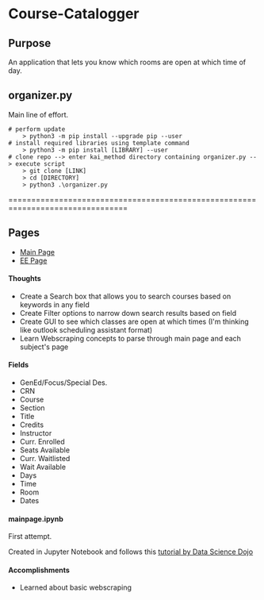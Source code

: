 # Course-Catalogger

## Purpose 
An application that lets you know which rooms are open at which time of day.

## organizer.py
Main line of effort. 

```
# perform update 
    > python3 -m pip install --upgrade pip --user
# install required libraries using template command
    > python3 -m pip install [LIBRARY] --user
# clone repo --> enter kai_method directory containing organizer.py --> execute script
    > git clone [LINK]
    > cd [DIRECTORY]
    > python3 .\organizer.py
```
================================================================================


## Pages
- [Main Page](https://www.sis.hawaii.edu/uhdad/avail.classes?i=MAN&t=202010)
- [EE Page](https://www.sis.hawaii.edu/uhdad/avail.classes?i=MAN&t=202010&s=EE)




#### Thoughts
 - Create a Search box that allows you to search courses based on keywords in any field
 - Create Filter options to narrow down search results based on field
 - Create GUI to see which classes are open at which times (I'm thinking like outlook scheduling assistant format)
 - Learn Webscraping concepts to parse through main page and each subject's page
 


#### Fields 
- GenEd/Focus/Special Des.
- CRN
- Course
- Section
- Title
- Credits
- Instructor 
- Curr. Enrolled
- Seats Available
- Curr. Waitlisted
- Wait Available
- Days
- Time
- Room
- Dates

#### mainpage.ipynb
First attempt. 

Created in Jupyter Notebook and follows this [tutorial by Data Science Dojo](https://www.youtube.com/watch?v=XQgXKtPSzUI)

#### Accomplishments
- Learned about basic webscraping




